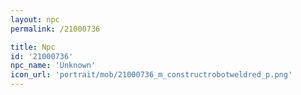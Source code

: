 ```yaml
---
layout: npc
permalink: /21000736

title: Npc
id: '21000736'
npc_name: 'Unknown'
icon_url: 'portrait/mob/21000736_m_constructrobotweldred_p.png'
---
```

